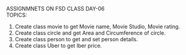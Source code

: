 ASSIGNMNETS ON FSD CLASS DAY-06<br>
TOPICS:<br>
1) Create class movie to get Movie name, Movie Studio, Movie rating.<br>
2) Create class circle and get Area and Circumference of circle.<br>
3) Create class person to get and set person details.<br>
4) Create class Uber to get Iber price.
